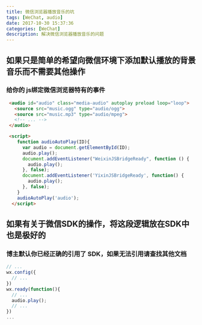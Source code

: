 ```yaml
---
title: 微信浏览器播放音乐的坑
tags: [WeChat, audio]
date: 2017-10-30 15:37:36
categories: [WeChat]
description: 解决微信浏览器播放音乐的问题
---
```

## 如果只是简单的希望向微信环境下添加默认播放的背景音乐而不需要其他操作

### 给你的 js绑定微信浏览器特有的事件

```html
 <audio id="audio" class="media-audio" autoplay preload loop="loop">
   <source src="music.ogg" type="audio/ogg">
   <source src="music.mp3" type="audio/mpeg">
   <!-- ... -->
 </audio>

 <script>
    function audioAutoPlay(ID){
      var audio = document.getElementById(ID);
      audio.play();
      document.addEventListener("WeixinJSBridgeReady", function () {
        audio.play();
      }, false);
      document.addEventListener('YixinJSBridgeReady', function() {
        audio.play();
      }, false);
    }
    audioAutoPlay('audio');
  </script>
```

## 如果有关于微信SDK的操作，将这段逻辑放在SDK中也是极好的

### 博主默认你已经正确的引用了 SDK，如果无法引用请查找其他文档

```js
// ...
wx.config({
  // ...
})
wx.ready(function(){
  // ...
  audio.play();
  // ...
})
...
```
